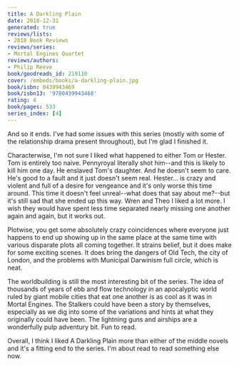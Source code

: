 ```yaml
---
title: A Darkling Plain
date: 2018-12-31
generated: true
reviews/lists:
- 2018 Book Reviews
reviews/series:
- Mortal Engines Quartet
reviews/authors:
- Philip Reeve
book/goodreads_id: 219110
cover: /embeds/books/a-darkling-plain.jpg
book/isbn: 0439943469
book/isbn13: '9780439943468'
rating: 4
book/pages: 533
series_index: [4]
---
```

And so it ends. I've had some issues with this series (mostly with some of the relationship drama present throughout), but I'm glad I finished it.  

Characterwise, I'm not sure I liked what happened to either Tom or Hester. Tom is entirely too naive. Pennyroyal literally shot him--and this is likely to kill him one day. He enslaved Tom's daughter. And he doesn't seem to care. He's good to a fault and it just doesn't seem real. Hester... is crazy and violent and full of a desire for vengeance and it's only worse this time around. This time it doesn't feel unreal--what does that say about me?--but it's still sad that she ended up this way. Wren and Theo I liked a lot more. I wish they would have spent less time separated nearly missing one another again and again, but it works out.  

<!--more-->

Plotwise, you get some absolutely crazy coincidences where everyone just happens to end up showing up in the same place at the same time with various disparate plots all coming together. It strains belief, but it does make for some exciting scenes. It does bring the dangers of Old Tech, the city of London, and the problems with Municipal Darwinism full circle, which is neat.  

The worldbuilding is still the most interesting bit of the series. The idea of thousands of years of ebb and flow technology in an apocalyptic world ruled by giant mobile cities that eat one another is as cool as it was in Mortal Engines. The Stalkers could have been a story by themselves, especially as we dig into some of the variations and hints at what they originally could have been. The lightning guns and airships are a wonderfully pulp adventury bit. Fun to read.  

Overall, I think I liked A Darkling Plain more than either of the middle novels and it's a fitting end to the series. I'm about read to read something else now.